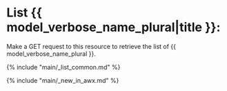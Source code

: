 # List {{ model_verbose_name_plural|title }}:

Make a GET request to this resource to retrieve the list of
{{ model_verbose_name_plural }}.

{% include "main/_list_common.md" %}

{% include "main/_new_in_awx.md" %}
